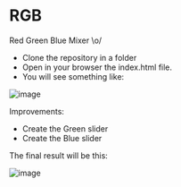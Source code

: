 # RGB
Red Green Blue Mixer \o/

- Clone the repository in a folder
- Open in your browser the index.html file.
- You will see something like:

![image](https://user-images.githubusercontent.com/18519298/130883934-43177b57-2750-4c30-a92d-6f7564a93c30.png)

Improvements:
- Create the Green slider
- Create the Blue slider

The final result will be this:

![image](https://user-images.githubusercontent.com/18519298/130883386-4584a572-4d26-4da7-ad1b-24e4d191e1c9.png)
